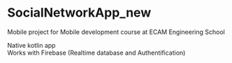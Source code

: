 # SocialNetworkApp_new

Mobile project for Mobile development course at ECAM Engineering School 

Native kotlin app <br />
Works with Firebase (Realtime database and Authentification) <br />
